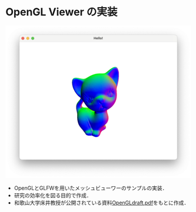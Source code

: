 # OpenGL Viewer の実装


<img src = "image.png">

- OpenGLとGLFWを用いたメッシュビューワーのサンプルの実装．  
- 研究の効率化を図る目的で作成．  
- 和歌山大学床井教授が公開されている資料[OpenGLdraft.pdf](https://tokoik.github.io/GLFWdraft.pdf)をもとに作成．